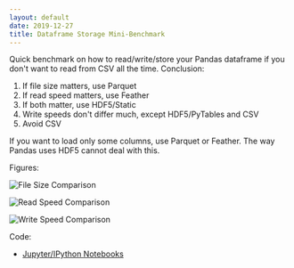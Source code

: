 ```yaml
---
layout: default
date: 2019-12-27
title: Dataframe Storage Mini-Benchmark
---
```


Quick benchmark on how to read/write/store your Pandas dataframe if you don't want to read from CSV all the time. Conclusion:

1. If file size matters, use Parquet
2. If read speed matters, use Feather
3. If both matter, use HDF5/Static
4. Write speeds don't differ much, except HDF5/PyTables and CSV
5. Avoid CSV

If you want to load only some columns, use Parquet or Feather. The way Pandas uses HDF5 cannot deal with this.

Figures:

![File Size Comparison](https://cheleb.net/public/images/bench_file_size.png)

![Read Speed Comparison](https://cheleb.net/public/images/bench_read_speed.png)

![Write Speed Comparison](https://cheleb.net/public/images/bench_write_speed.png)

Code:

- [Jupyter/IPython Notebooks](https://cheleb.net/ipython/bench/)
